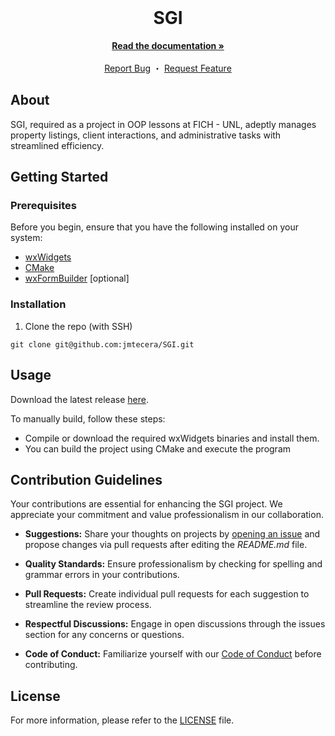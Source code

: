 <br/>
<p align="center">
  <h1 align="center">SGI</h3>

  <p align="center">
    <a href="https://github.com/jmtecera/SGI/wiki"><strong>Read the documentation »</strong></a>
    <br/>
    <br/>
    <a href="https://github.com/jmtecera/SGI/issues">Report Bug</a>
    ・
    <a href="https://github.com/jmtecera/SGI/issues">Request Feature</a>
  </p>
</p>

## About
SGI, required as a project in OOP lessons at FICH - UNL, adeptly manages property listings, client interactions, and administrative tasks with streamlined efficiency.

## Getting Started


### Prerequisites

Before you begin, ensure that you have the following installed on your system:

* [wxWidgets](https://www.wxwidgets.org)
* [CMake](https://cmake.org)
* [wxFormBuilder](https://github.com/wxFormBuilder/wxFormBuilder) [optional]

### Installation

1. Clone the repo (with SSH)

```
git clone git@github.com:jmtecera/SGI.git
```

## Usage

Download the latest release [here](https://github.com/jmtecera/SGI/releases).

To manually build, follow these steps:

   - Compile or download the required wxWidgets binaries and install them.
   - You can build the project using CMake and execute the program



## Contribution Guidelines

Your contributions are essential for enhancing the SGI project. We appreciate your commitment and value professionalism in our collaboration.

- **Suggestions:** Share your thoughts on projects by [opening an issue](https://github.com/jmtecera/SGI/issues/new) and propose changes via pull requests after editing the *README.md* file.

- **Quality Standards:** Ensure professionalism by checking for spelling and grammar errors in your contributions.

- **Pull Requests:** Create individual pull requests for each suggestion to streamline the review process.

- **Respectful Discussions:** Engage in open discussions through the issues section for any concerns or questions.

- **Code of Conduct:** Familiarize yourself with our [Code of Conduct](https://github.com/jmtecera/SGI/blob/main/CODE_OF_CONDUCT.md) before contributing.

## License

For more information, please refer to the [LICENSE](https://github.com/jmtecera/SGI/blob/main/LICENSE.md) file.
